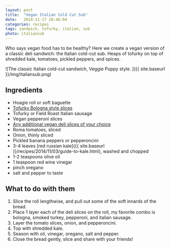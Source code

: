```yaml
---
layout: post
title:  "Vegan Italian Cold Cut Sub"
date:   2014-11-17 20:46:04
categories: recipes
tags: sandwich, tofurky, italian, sub
photo: italiansub
---
```


Who says vegan food has to be healthy? Here we create a vegan version of a classic deli sandwich: the Italian cold-cut sub. Heaps of tofurky on top of shredded kale, tomatoes, pickled peppers, and spices. 

![The classic Italian cold-cut sandwich, Veggie Puppy style. ]({{ site.baseurl }}/img/italiansub.png)

## Ingredients

- Hoagie roll or soft baguette
- [Tofurky Bologna style slices](http://www.amazon.com/gp/product/B00D3680AA/ref=as_li_tl?ie=UTF8&camp=1789&creative=390957&creativeASIN=B00D3680AA&linkCode=as2&tag=veggpupp-20&linkId=GS7MKAWWIY77PAEA)
- Tofurky or Field Roast Italian sausage
- Vegan pepperoni slices
- [Any additional vegan deli slices of your choice](http://www.amazon.com/gp/product/B004A7AEA0/ref=as_li_tl?ie=UTF8&camp=1789&creative=390957&creativeASIN=B004A7AEA0&linkCode=as2&tag=veggpupp-20&linkId=DHAFJRBJKZNU56IH)
- Roma tomatoes, sliced
- Onion, thinly sliced
- Pickled banana peppers or pepperoncini
- 3-4 leaves [red russian kale]({{ site.baseurl }}/recipes/2014/11/03/guide-to-kale.html), washed and chopped
- 1-2 teaspoons olive oil
- 1 teaspoon red wine vinegar
- pinch oregano
- salt and pepper to taste

## What to do with them

1. Slice the roll lengthwise, and pull out some of the soft innards of the bread. 
2. Place 1 layer each of the deli slices on the roll, my favorite combo is bologna, smoked turkey, pepperoni, and italian sausage.
3. Layer the tomato slices, onion, and pepperoncini. 
4. Top with shredded kale. 
5. Season with oil, vinegar, oregano, salt and pepper. 
6. Close the bread gently, slice and share with your friends!
